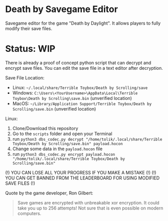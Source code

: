 # Death by Savegame Editor

Savegame editor for the game "Death by Daylight". 
It allows players to fully modify their save files.  

# Status: WIP
There is already a proof of concept python script that can decrypt and encrypt save files.
You can edit the save file in a text editor after decryption.

Save File Location:
- Linux: `~/.local/share/Terrible Toybox/Death by Scrolling/save`
- Windows: `C:\Users\<YourUsername>\AppData\Local\Terrible Toybox\Death by Scrolling\save.bin` (unverified location)
- MacOS: `~/Library/Application Support/Terrible Toybox/Death by Scrolling/save.bin` (unverified location)

Linux: 
1. Clone/Download this repository
2. Go to the `scripts` folder and open your Terminal
3. run `python3 dbs_codec.py decrypt "/home/tolik/.local/share/Terrible Toybox/Death by Scrolling/save.bin" payload.hocon`
4. Change some data in the `payload.hocon` file
5. run `python3 dbs_codec.py encrypt payload.hocon "/home/tolik/.local/share/Terrible Toybox/Death by Scrolling/save.bin"`

(!) YOU CAN LOSE ALL YOUR PROGRESS IF YOU MAKE A MISTAKE (!)
(!) YOU CAN GET BANNED FROM THE LEADERBOARD FOR USING MODIFIED SAVE FILES (!)





Quote by the game developer, Ron Gilbert:
> Save games are encrypted with unbreakable xor encryption. It could take you up to 256 attempts! Not sure that is even possible on modern computers.
